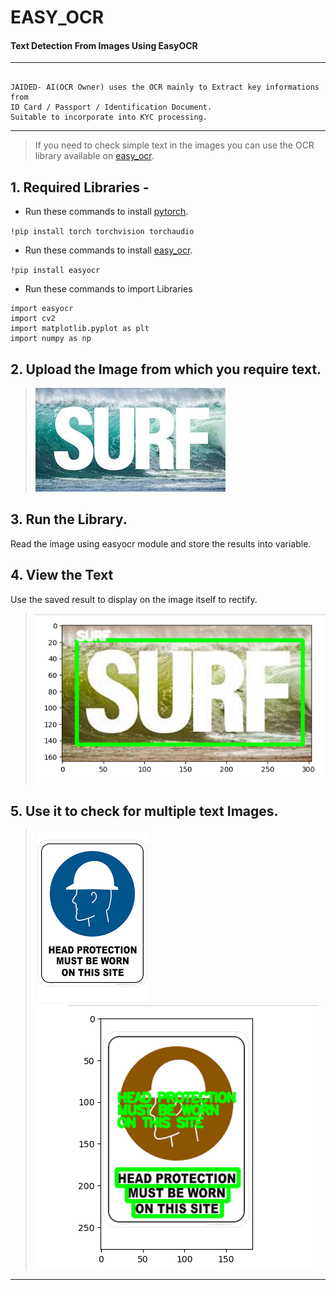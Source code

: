 
# EASY_OCR
#### Text Detection From Images Using EasyOCR

---
```

JAIDED- AI(OCR Owner) uses the OCR mainly to Extract key informations from
ID Card / Passport / Identification Document.
Suitable to incorporate into KYC processing.
```
---

>If you need to check simple text in the images you can use the OCR library available on [easy_ocr](https://pypi.org/project/easyocr/).


## 1. Required Libraries - 
- Run these commands to install [pytorch](https://pytorch.org/get-started/locally/).

`!pip install torch torchvision torchaudio `

- Run these commands to install [easy_ocr](https://pypi.org/project/easyocr/).

`!pip install easyocr `

- Run these commands to import Libraries

```
import easyocr
import cv2
import matplotlib.pyplot as plt
import numpy as np
```



## 2. Upload the Image from which you require text.

>![Image](https://github.com/Mohshaikh23/EASY_OCR/blob/main/surf.jpeg)

## 3. Run the Library.

Read the image using easyocr module and store the results into variable.

## 4. View the Text

Use the saved result to display on the image itself to rectify.

>![Image](https://github.com/Mohshaikh23/EASY_OCR/blob/main/surf_with_text.png)

## 5. Use it to check for multiple text Images.

>![Image](https://github.com/Mohshaikh23/EASY_OCR/blob/main/sign.png)
>![Image](https://github.com/Mohshaikh23/EASY_OCR/blob/main/sign_with_text.png)

---